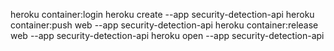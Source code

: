 
heroku container:login
heroku create --app security-detection-api 
heroku container:push web --app security-detection-api
heroku container:release web --app security-detection-api
heroku open --app security-detection-api
